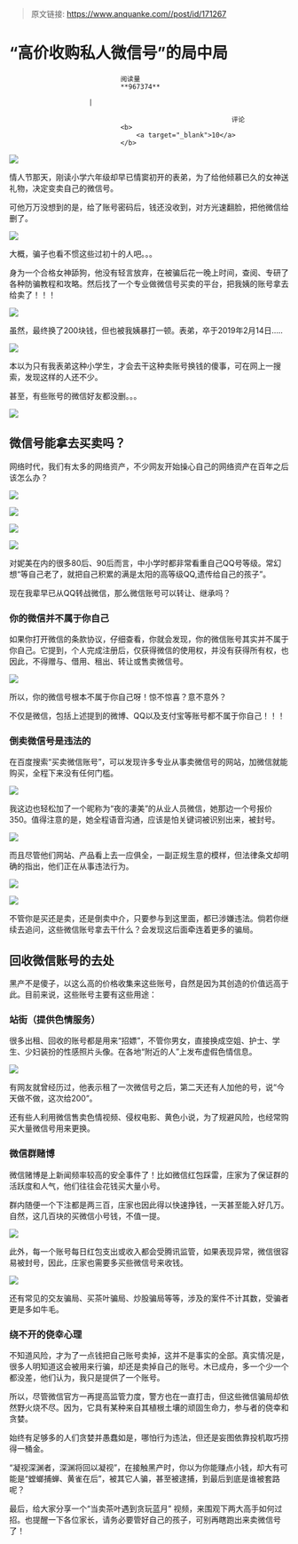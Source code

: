 > 原文链接: https://www.anquanke.com//post/id/171267 


# “高价收购私人微信号”的局中局


                                阅读量   
                                **967374**
                            
                        |
                        
                                                            评论
                                <b>
                                    <a target="_blank">10</a>
                                </b>
                                                                                    



[![](https://p3.ssl.qhimg.com/t018063ea0b8a7d2478.png)](https://p3.ssl.qhimg.com/t018063ea0b8a7d2478.png)



情人节那天，刚读小学六年级却早已情窦初开的表弟，为了给他倾慕已久的女神送礼物，决定变卖自己的微信号。

可他万万没想到的是，给了账号密码后，钱还没收到，对方光速翻脸，把他微信给删了。

[![](https://p1.ssl.qhimg.com/t016f4230c29aa90b60.jpg)](https://p1.ssl.qhimg.com/t016f4230c29aa90b60.jpg)

大概，骗子也看不惯这些过初十的人吧。。。

身为一个合格女神舔狗，他没有轻言放弃，在被骗后花一晚上时间，查阅、专研了各种防骗教程和攻略。然后找了一个专业做微信号买卖的平台，把我姨的账号拿去给卖了！！！

[![](https://p0.ssl.qhimg.com/t0103db7aad29df14fd.jpg)](https://p0.ssl.qhimg.com/t0103db7aad29df14fd.jpg)

虽然，最终换了200块钱，但也被我姨暴打一顿。表弟，卒于2019年2月14日…..

[![](https://p5.ssl.qhimg.com/t01b709bc8ad4b7882d.jpg)](https://p5.ssl.qhimg.com/t01b709bc8ad4b7882d.jpg)

本以为只有我表弟这种小学生，才会去干这种卖账号换钱的傻事，可在网上一搜索，发现这样的人还不少。

甚至，有些账号的微信好友都没删。。。

[![](https://p4.ssl.qhimg.com/t01619c881b950eb614.jpg)](https://p4.ssl.qhimg.com/t01619c881b950eb614.jpg)



## 微信号能拿去买卖吗？

网络时代，我们有太多的网络资产，不少网友开始操心自己的网络资产在百年之后该怎么办？

[![](https://p3.ssl.qhimg.com/t012e7b855ffaac0b61.jpg)](https://p3.ssl.qhimg.com/t012e7b855ffaac0b61.jpg)

[![](https://p0.ssl.qhimg.com/t0103aa9ea8defc5025.jpg)](https://p0.ssl.qhimg.com/t0103aa9ea8defc5025.jpg)

[![](https://p5.ssl.qhimg.com/t010754a4658fce6875.jpg)](https://p5.ssl.qhimg.com/t010754a4658fce6875.jpg)

[![](https://p5.ssl.qhimg.com/t01face0143a1be77b6.jpg)](https://p5.ssl.qhimg.com/t01face0143a1be77b6.jpg)

对妮美在内的很多80后、90后而言，中小学时都非常看重自己QQ号等级。常幻想“等自己老了，就把自己积累的满是太阳的高等级QQ,遗传给自己的孩子”。

现在我辈早已从QQ转战微信，那么微信账号可以转让、继承吗？

### 你的微信并不属于你自己

如果你打开微信的条款协议，仔细查看，你就会发现，你的微信账号其实并不属于你自己。它提到，个人完成注册后，仅获得微信的使用权，并没有获得所有权，也因此，不得赠与、借用、租出、转让或售卖微信号。

[![](https://p4.ssl.qhimg.com/t01d8de709b1ffeffe0.jpg)](https://p4.ssl.qhimg.com/t01d8de709b1ffeffe0.jpg)

所以，你的微信号根本不属于你自己呀！惊不惊喜？意不意外？

不仅是微信，包括上述提到的微博、QQ以及支付宝等账号都不属于你自己！！！

### 倒卖微信号是违法的

在百度搜索“买卖微信账号”，可以发现许多专业从事卖微信号的网站，加微信就能购买，全程下来没有任何门槛。

[![](https://p3.ssl.qhimg.com/t0133b2b88ee6cf21e7.jpg)](https://p3.ssl.qhimg.com/t0133b2b88ee6cf21e7.jpg)

我这边也轻松加了一个昵称为“夜的凄美”的从业人员微信，她那边一个号报价350。值得注意的是，她全程语音沟通，应该是怕关键词被识别出来，被封号。

[![](https://p3.ssl.qhimg.com/t0122c95dc6f0db8bff.jpg)](https://p3.ssl.qhimg.com/t0122c95dc6f0db8bff.jpg)

而且尽管他们网站、产品看上去一应俱全，一副正规生意的模样，但法律条文却明确的指出，他们正在从事违法行为。

[![](https://p2.ssl.qhimg.com/t01510f40c48d54e9d9.jpg)](https://p2.ssl.qhimg.com/t01510f40c48d54e9d9.jpg)

[![](https://p1.ssl.qhimg.com/t01521b443980fc956b.jpg)](https://p1.ssl.qhimg.com/t01521b443980fc956b.jpg)

不管你是买还是卖，还是倒卖中介，只要参与到这里面，都已涉嫌违法。倘若你继续去追问，这些微信账号拿去干什么？会发现这后面牵连着更多的骗局。



## 回收微信账号的去处

黑产不是傻子，以这么高的价格收集来这些账号，自然是因为其创造的价值远高于此。目前来说，这些账号主要有这些用途：

### 站街（提供色情服务）

很多出租、回收的账号都是用来“招嫖”，不管你男女，直接换成空姐、护士、学生、少妇装扮的性感照片头像。在各地“附近的人”上发布虚假色情信息。

[![](https://p3.ssl.qhimg.com/t016994df0050875c81.jpg)](https://p3.ssl.qhimg.com/t016994df0050875c81.jpg)

有网友就曾经历过，他表示租了一次微信号之后，第二天还有人加他的号，说“今天做不做，这次给200”。

还有些人利用微信售卖色情视频、侵权电影、黄色小说，为了规避风险，也经常购买大量微信号用来更换。

### 微信群赌博

微信赌博是上新闻频率较高的安全事件了！比如微信红包踩雷，庄家为了保证群的活跃度和人气，他们往往会花钱买大量小号。

群内随便一个下注都是两三百，庄家也因此得以快速挣钱，一天甚至能入好几万。自然，这几百块的买微信小号钱，不值一提。

[![](https://p4.ssl.qhimg.com/t01390abc45f5556346.jpg)](https://p4.ssl.qhimg.com/t01390abc45f5556346.jpg)

此外，每一个账号每日红包支出或收入都会受腾讯监管，如果表现异常，微信很容易被封号，因此，庄家也需要多买些微信号来收钱。

[![](https://p5.ssl.qhimg.com/t01de2e89ec113fcb8b.jpg)](https://p5.ssl.qhimg.com/t01de2e89ec113fcb8b.jpg)

还有常见的交友骗局、买茶叶骗局、炒股骗局等等，涉及的案件不计其数，受骗者更是多如牛毛。

### 绕不开的侥幸心理

不知道风险，才为了一点钱把自己账号卖掉，这并不是事实的全部。真实情况是，很多人明知道这会被用来行骗，却还是卖掉自己的账号。木已成舟，多一个少一个都没差，他们认为，我只是提供了一个账号。

所以，尽管微信官方一再提高监管力度，警方也在一直打击，但这些微信骗局却依然野火烧不尽。因为，它具有某种来自其植根土壤的顽固生命力，参与者的侥幸和贪婪。

始终有足够多的人们贪婪并愚蠢如是，哪怕行为违法，但还是妄图依靠投机取巧捞得一桶金。

“凝视深渊者，深渊将回以凝视”，在接触黑产时，你以为你能赚点小钱，却大有可能是“螳螂捕蝉、黄雀在后”，被其它人骗，甚至被逮捕，到最后到底是谁被套路呢？

最后，给大家分享一个“当卖茶叶遇到贪玩蓝月” 视频，来围观下两大高手如何过招。也提醒一下各位家长，请务必要管好自己的孩子，可别再瞎跑出来卖微信号了！
